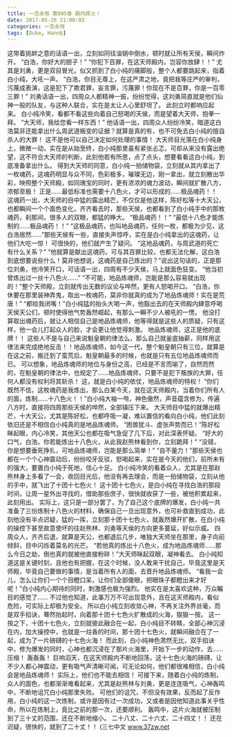 ```yaml
---
title: 一念永恒 第805章 殿内炼火！
date: 2017-05-26 21:00:03
categories: 一念永恒
tags: [Duke, Hannb]
---
```


这带着挑衅之意的话语一出，立刻如同往油锅中倒水，顿时就让所有天侯，瞬间炸开。
“白浩，你好大的胆子！”
“你犯下百罪，在这天师殿内，岂容你放肆！！”
尤其是刘勇，更是双目冒光，似又抓到了白小纯的痛脚般，整个人都要跳起来，指着白小纯，大吼一声。
“白浩，你目无尊上，在这严肃之地，竟把我等庄严的审判，污蔑成表演，这是犯下了欺君罪，妄言罪，污蔑罪！你现在不是百罪，你是一百零三罪！”
刘勇话语一出，四周众人都精神一振，纷纷觉得，这刘勇简直就是他们仙神一般的队友，与这种人联合，实在是太让人心里舒坦了。
此刻立时都响应起来。
白小纯冷笑，看都不看这些向着自己怒喝的天侯，而是望着大天师，抱拳一拜。
“大天师，我给您看一样东西！”
他话语一出，四周众人纷纷冷笑，暗道这白浩莫非还能拿出什么周武道叛变的证据？就算是真的有，也不可免去白小纯的擅自杀人的大罪！
这不是他可以自己决定如何处理的事情！
大天师目光落在白小纯身上，微微一动，实在是从始至终，白小纯那里虽有紧张忐忑，可却从来没有露出绝望，这不符合大天师的判断，此刻他若有所思，点了点头，想要看看这白小纯，到底准备拿出什么。
得到大天师的同意，白小纯一拍储物袋，立刻就从其内拿出了一枚魂药，这魂药明显与众不同，色彩极多，璀璨无边，刚一拿出，就立刻散出华彩，映照整个天师殿，如同瑰宝的同时，更有浓浓的魂力波动，瞬间就扩散八方，浓郁至极！
正是……最低标准也需要十八色火，才可以形成的……极品魂药！！
这魂药一出，大天师的目中猛的露出精芒，不仅仅是他这样，陈好松等十大天公，也都瞬间一个个面色变化，齐齐看去时，那些天侯，也都看到了白小纯手中的那枚魂药，刹那间，很多人的双眼，都猛的睁大。
“极品魂药！！”
“最低十八色才能炼制的……极品魂药！！”
“这极品魂药，也叫地品魂药，任何一枚，都极为少见，这白浩居然……”那些天侯有一些，直接失声惊呼，实在是白小纯拿出的这魂药，让他们大吃一惊！
可很快的，他们就产生了疑问。
“这地品魂药，与周武道的死亡有什么关系？”
“他就算是献出这魂药，可与其百罪比较，也都无法化解，这白浩到底想要说些什么！莫非他想说，这魂药是自己炼出的？”说出这句话的，正是那位刘勇，他冷笑开口，可话语一出，四周有不少天侯，马上就面色狂变。
“他当初曾炼出过一丝十八色火……”
“不可能，地品炼魂师，岂能是那么容易就出现的！”整个天师殿，立刻就传出无数的议论与哗然，更有人怒喝开口。
“白浩，你休要在那里装神弄鬼，取出一枚魂药，莫非你就真的成为了地品炼魂师！实在是荒唐！”
“都给我闭嘴！”白小纯猛的抬头大喝一声，他豁出去的在天师殿内肆意呼喝天侯天公们，顿时使得他气势轰然崛起，有那么一瞬不少人被吼的一愣。
他没打算取出魂药后，就让人相信自己是地品炼魂师，他等得就是这些人的质疑，只有这样，他一会儿打起众人的脸，才会更让他觉得刺激。
地品炼魂师，这正是他的底牌！！
这些人不是与自己来说魁皇朝的律法么，那么自己就釜底抽薪，同样用这律法来完成绝地反击！！地品炼魂师，如今这一代，整个魁皇朝只有三位，就算是在这之前，搬迁到了蛮荒后，魁皇朝最多的时候，也就是只有五位地品炼魂师而已。
可以想象，地品炼魂师的地位与身份之高，已经是不言而喻了，自然而然的，在魁皇朝的律法中，也规定了……地品炼魂师，只要不是犯下叛族的大罪，任何人都没有权利将其斩杀！
这，就是白小纯的依仗，地品炼魂师的特权！
“你们既然不信，这枚魂药是我炼出，那么白某今天，就在这天师殿内，当着你们所有人的面，炼制……十八色火！！”白小纯大袖一甩，神色傲然，声音蕴含修为，传遍八方时，直接将四周那些天侯的哗然，全部镇压下来。
大天师目中猛的就爆出精芒，十大天公，尤其是陈好松，也都呼吸一凝，难以置信的看向白小纯，他们此刻依旧还是不相信白小纯真的是地品炼魂师。
“困兽犹斗、虚张声势而已！”陈好松眯起眼，内心冷笑，其他天公也都在吸气急促了几下后，对此深表怀疑。
“好大的口气，白浩，你若能炼出十八色火，从此我赵熊林看到你，立刻跪拜！”
“没错，你是想要垂死挣扎，可地品炼魂师，岂能是那么简单！”
“自不量力！”那些天侯也都在一个个心神震动后，纷纷咬牙反驳，怒喝起来，实在是今天的他们，前所未有的强大，要置白小纯于死地，信心十足。
白小纯冷笑的看着众人，尤其是在那赵熊林身上多看了一会，收回目光后，他没有再去理会，而是一拍储物袋，立刻从他的手中，就飞出了十团十七色火！
这十团十七色火，是白小纯在寻找白浩的那段时间，让周一星外出寻找的，借助那些庶子，很快就收获了一些，被他积累起来，此刻用出。
实际上，这只是一部分罢了，为了自己这个底牌的爆发，白小纯一共准备了三份炼制十八色火的材料，确保自己一旦出现意外，也可补救直到成功，此刻他没有半点迟疑，猛的一挥，立刻那十团十七色火，就轰然爆开扩散，在白小纯的操控下甚至故意使坏的往赵熊林、刘勇等天侯的方向更多蔓延，好似示威。
四周众人，齐齐后退，就算是天公，也都退后几步，唯独大天师坐在那里，身子向前倾斜，目中闪烁着莫名的光芒。
“若他真的炼出十八色火，成为地品炼魂师……那么今日之劫，倒也真的就被他直接粉碎！”大天师眯起双眼，凝神看去。
白小纯知道这是关键时刻，且他也有把握，在这个时候，没人敢来干扰自己，毕竟这里是天师殿，毕竟自己要做的事情，是当着所有人的面，去晋升地品炼魂师。
“看我一会儿，怎么让你们一个个目瞪口呆，让你们全部傻眼，把眼珠子都瞪出来才好呢！”白小纯内心期待的同时，刺激感也极为强烈。
他实在是太喜欢这种，万众瞩目的感觉了……
不过他也知道，此事万万不可出现意外，且在这天师殿内，看似危险，可实际上却极为安全。
所以白小纯立刻收敛心神，不再关注外界丝毫，而是双手掐诀，蓦然抬起时，向着那十团十七色火扩散成的火海，狠狠一按。
这一按之下，十团十七色火，立刻就彼此融合在一起，白小纯目不转睛，全部心神沉浸在内，加大操控中，也就是一炷香的时间，那十团十七色火，就瞬间融合在了一起，成为了一片磅礴的十七色火海！
而此刻，白小纯神色肃然无比，双手掐诀中，修为爆发的同时，心神也都沉浸在了那片火海里，开始下一步的动作，去……压缩！
轰轰轰！
巨响滔天，在这天师殿内不断地回荡，这十七色火海的磅礴，让不少人都心神震动，更有吸气声清晰可闻，可无论如何，他们都很难相信，白小纯会是地品炼魂师！
实际上，他们也不能去相信！
可接下来，随着白小纯的炼制，众人的面色，也都渐渐难看起来，尤其是赵熊林与刘勇，更是连连吸气，心神轰鸣中，不断地诅咒白小纯那里失败。
可他们的诅咒，不但没有效果，反而起了反作用，白小纯的这一次炼制，或许是因有过一次成功，又或者是因他知道此事关乎性命，所以在炼制上，竟比之前的那一次，还要顺利。
轰鸣中，这片火海就被压制到了三十丈的范围，还在不断地缩小。
二十八丈、二十六丈、二十四丈！！
还在迟疑，很快的，就到了二十丈！！
(三七中文 www.37zw.net